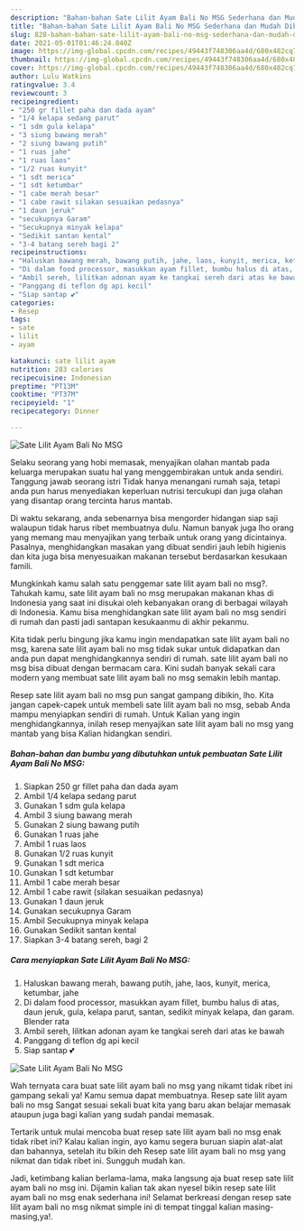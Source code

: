 ```yaml
---
description: "Bahan-bahan Sate Lilit Ayam Bali No MSG Sederhana dan Mudah Dibuat"
title: "Bahan-bahan Sate Lilit Ayam Bali No MSG Sederhana dan Mudah Dibuat"
slug: 828-bahan-bahan-sate-lilit-ayam-bali-no-msg-sederhana-dan-mudah-dibuat
date: 2021-05-01T01:46:24.840Z
image: https://img-global.cpcdn.com/recipes/49443f748306aa4d/680x482cq70/sate-lilit-ayam-bali-no-msg-foto-resep-utama.jpg
thumbnail: https://img-global.cpcdn.com/recipes/49443f748306aa4d/680x482cq70/sate-lilit-ayam-bali-no-msg-foto-resep-utama.jpg
cover: https://img-global.cpcdn.com/recipes/49443f748306aa4d/680x482cq70/sate-lilit-ayam-bali-no-msg-foto-resep-utama.jpg
author: Lulu Watkins
ratingvalue: 3.4
reviewcount: 3
recipeingredient:
- "250 gr fillet paha dan dada ayam"
- "1/4 kelapa sedang parut"
- "1 sdm gula kelapa"
- "3 siung bawang merah"
- "2 siung bawang putih"
- "1 ruas jahe"
- "1 ruas laos"
- "1/2 ruas kunyit"
- "1 sdt merica"
- "1 sdt ketumbar"
- "1 cabe merah besar"
- "1 cabe rawit silakan sesuaikan pedasnya"
- "1 daun jeruk"
- "secukupnya Garam"
- "Secukupnya minyak kelapa"
- "Sedikit santan kental"
- "3-4 batang sereh bagi 2"
recipeinstructions:
- "Haluskan bawang merah, bawang putih, jahe, laos, kunyit, merica, ketumbar, jahe"
- "Di dalam food processor, masukkan ayam fillet, bumbu halus di atas, daun jeruk, gula, kelapa parut, santan, sedikit minyak kelapa, dan garam. Blender rata"
- "Ambil sereh, lilitkan adonan ayam ke tangkai sereh dari atas ke bawah"
- "Panggang di teflon dg api kecil"
- "Siap santap 💕"
categories:
- Resep
tags:
- sate
- lilit
- ayam

katakunci: sate lilit ayam 
nutrition: 283 calories
recipecuisine: Indonesian
preptime: "PT13M"
cooktime: "PT37M"
recipeyield: "1"
recipecategory: Dinner

---
```



![Sate Lilit Ayam Bali No MSG](https://img-global.cpcdn.com/recipes/49443f748306aa4d/680x482cq70/sate-lilit-ayam-bali-no-msg-foto-resep-utama.jpg)

Selaku seorang yang hobi memasak, menyajikan olahan mantab pada keluarga merupakan suatu hal yang menggembirakan untuk anda sendiri. Tanggung jawab seorang istri Tidak hanya menangani rumah saja, tetapi anda pun harus menyediakan keperluan nutrisi tercukupi dan juga olahan yang disantap orang tercinta harus mantab.

Di waktu  sekarang, anda sebenarnya bisa mengorder hidangan siap saji walaupun tidak harus ribet membuatnya dulu. Namun banyak juga lho orang yang memang mau menyajikan yang terbaik untuk orang yang dicintainya. Pasalnya, menghidangkan masakan yang dibuat sendiri jauh lebih higienis dan kita juga bisa menyesuaikan makanan tersebut berdasarkan kesukaan famili. 



Mungkinkah kamu salah satu penggemar sate lilit ayam bali no msg?. Tahukah kamu, sate lilit ayam bali no msg merupakan makanan khas di Indonesia yang saat ini disukai oleh kebanyakan orang di berbagai wilayah di Indonesia. Kamu bisa menghidangkan sate lilit ayam bali no msg sendiri di rumah dan pasti jadi santapan kesukaanmu di akhir pekanmu.

Kita tidak perlu bingung jika kamu ingin mendapatkan sate lilit ayam bali no msg, karena sate lilit ayam bali no msg tidak sukar untuk didapatkan dan anda pun dapat menghidangkannya sendiri di rumah. sate lilit ayam bali no msg bisa dibuat dengan bermacam cara. Kini sudah banyak sekali cara modern yang membuat sate lilit ayam bali no msg semakin lebih mantap.

Resep sate lilit ayam bali no msg pun sangat gampang dibikin, lho. Kita jangan capek-capek untuk membeli sate lilit ayam bali no msg, sebab Anda mampu menyiapkan sendiri di rumah. Untuk Kalian yang ingin menghidangkannya, inilah resep menyajikan sate lilit ayam bali no msg yang mantab yang bisa Kalian hidangkan sendiri.

<!--inarticleads1-->

##### Bahan-bahan dan bumbu yang dibutuhkan untuk pembuatan Sate Lilit Ayam Bali No MSG:

1. Siapkan 250 gr fillet paha dan dada ayam
1. Ambil 1/4 kelapa sedang parut
1. Gunakan 1 sdm gula kelapa
1. Ambil 3 siung bawang merah
1. Gunakan 2 siung bawang putih
1. Gunakan 1 ruas jahe
1. Ambil 1 ruas laos
1. Gunakan 1/2 ruas kunyit
1. Gunakan 1 sdt merica
1. Gunakan 1 sdt ketumbar
1. Ambil 1 cabe merah besar
1. Ambil 1 cabe rawit (silakan sesuaikan pedasnya)
1. Gunakan 1 daun jeruk
1. Gunakan secukupnya Garam
1. Ambil Secukupnya minyak kelapa
1. Gunakan Sedikit santan kental
1. Siapkan 3-4 batang sereh, bagi 2




<!--inarticleads2-->

##### Cara menyiapkan Sate Lilit Ayam Bali No MSG:

1. Haluskan bawang merah, bawang putih, jahe, laos, kunyit, merica, ketumbar, jahe
1. Di dalam food processor, masukkan ayam fillet, bumbu halus di atas, daun jeruk, gula, kelapa parut, santan, sedikit minyak kelapa, dan garam. Blender rata
1. Ambil sereh, lilitkan adonan ayam ke tangkai sereh dari atas ke bawah
1. Panggang di teflon dg api kecil
1. Siap santap 💕
<img src="//assets-global.cpcdn.com/assets/icons/button_play-2c75c40dde080a61004c1f40b05d8f140eaff45d7e9e6481dc71c63d2e7c4909.png" alt="Sate Lilit Ayam Bali No MSG">



Wah ternyata cara buat sate lilit ayam bali no msg yang nikamt tidak ribet ini gampang sekali ya! Kamu semua dapat membuatnya. Resep sate lilit ayam bali no msg Sangat sesuai sekali buat kita yang baru akan belajar memasak ataupun juga bagi kalian yang sudah pandai memasak.

Tertarik untuk mulai mencoba buat resep sate lilit ayam bali no msg enak tidak ribet ini? Kalau kalian ingin, ayo kamu segera buruan siapin alat-alat dan bahannya, setelah itu bikin deh Resep sate lilit ayam bali no msg yang nikmat dan tidak ribet ini. Sungguh mudah kan. 

Jadi, ketimbang kalian berlama-lama, maka langsung aja buat resep sate lilit ayam bali no msg ini. Dijamin kalian tak akan nyesel bikin resep sate lilit ayam bali no msg enak sederhana ini! Selamat berkreasi dengan resep sate lilit ayam bali no msg nikmat simple ini di tempat tinggal kalian masing-masing,ya!.

